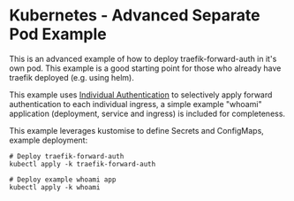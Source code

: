 
# Kubernetes - Advanced Separate Pod Example

This is an advanced example of how to deploy traefik-forward-auth in it's own pod. This example is a good starting point for those who already have traefik deployed (e.g. using helm).

This example uses [Individual Authentication](https://github.com/thomseddon/traefik-forward-auth/blob/master/README.md#individual-ingress-authentication-in-kubernetes) to selectively apply forward authentication to each individual ingress, a simple example "whoami" application (deployment, service and ingress) is included for completeness.

This example leverages kustomise to define Secrets and ConfigMaps, example deployment:

```
# Deploy traefik-forward-auth
kubectl apply -k traefik-forward-auth

# Deploy example whoami app
kubectl apply -k whoami
```
